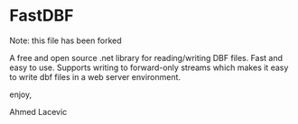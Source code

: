 FastDBF
=======

Note: this file has been forked

A free and open source .net library for reading/writing DBF files. Fast and easy to use. Supports writing to forward-only streams which makes it easy to write dbf files in a web server environment.

enjoy,

Ahmed Lacevic
